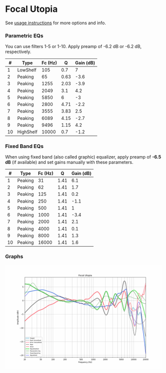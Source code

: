 # Focal Utopia
See [usage instructions](https://github.com/jaakkopasanen/AutoEq#usage) for more options and info.

### Parametric EQs
You can use filters 1-5 or 1-10. Apply preamp of -6.2 dB or -6.2 dB, respectively.

|   # | Type      |   Fc (Hz) |    Q |   Gain (dB) |
|-----|-----------|-----------|------|-------------|
|   1 | LowShelf  |       105 | 0.7  |         7   |
|   2 | Peaking   |        65 | 0.63 |        -3.6 |
|   3 | Peaking   |      1255 | 2.03 |        -3.9 |
|   4 | Peaking   |      2049 | 3.1  |         4.2 |
|   5 | Peaking   |      5850 | 6    |        -3   |
|   6 | Peaking   |      2800 | 4.71 |        -2.2 |
|   7 | Peaking   |      3555 | 3.83 |         2.5 |
|   8 | Peaking   |      6089 | 4.15 |        -2.7 |
|   9 | Peaking   |      9496 | 1.15 |         4.2 |
|  10 | HighShelf |     10000 | 0.7  |        -1.2 |

### Fixed Band EQs
When using fixed band (also called graphic) equalizer, apply preamp of **-6.5 dB** (if available) and set gains manually with these parameters.

|   # | Type    |   Fc (Hz) |    Q |   Gain (dB) |
|-----|---------|-----------|------|-------------|
|   1 | Peaking |        31 | 1.41 |         6.1 |
|   2 | Peaking |        62 | 1.41 |         1.7 |
|   3 | Peaking |       125 | 1.41 |         0.2 |
|   4 | Peaking |       250 | 1.41 |        -1.1 |
|   5 | Peaking |       500 | 1.41 |         1   |
|   6 | Peaking |      1000 | 1.41 |        -3.4 |
|   7 | Peaking |      2000 | 1.41 |         2.1 |
|   8 | Peaking |      4000 | 1.41 |         0.1 |
|   9 | Peaking |      8000 | 1.41 |         1.3 |
|  10 | Peaking |     16000 | 1.41 |         1.6 |

### Graphs
![](./Focal%20Utopia.png)
